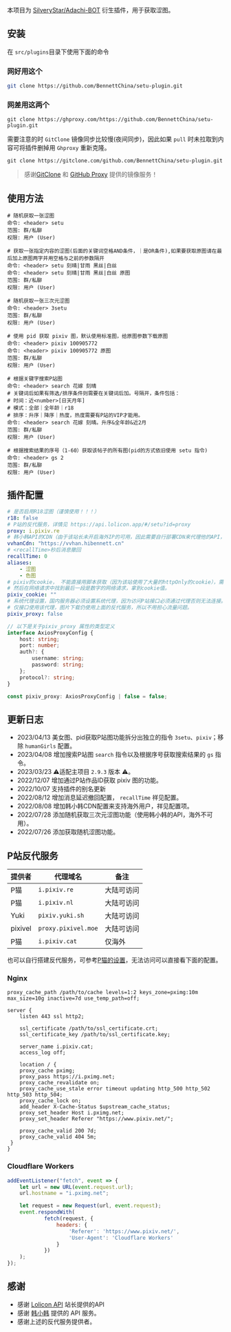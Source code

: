 本项目为 [SilveryStar/Adachi-BOT](https://github.com/SilveryStar/Adachi-BOT) 衍生插件，用于获取涩图。

## 安装

在 `src/plugins`目录下使用下面的命令

### 网好用这个

```sh
git clone https://github.com/BennettChina/setu-plugin.git
```

### 网差用这两个

```shell
git clone https://ghproxy.com/https://github.com/BennettChina/setu-plugin.git
```

需要注意的时 `GitClone` 镜像同步比较慢(夜间同步)，因此如果 `pull` 时未拉取到内容可将插件删掉用 `Ghproxy` 重新克隆。

```shell
git clone https://gitclone.com/github.com/BennettChina/setu-plugin.git
```

> 感谢[GitClone](https://gitclone.com/) 和 [GitHub Proxy](https://ghproxy.com/) 提供的镜像服务！

## 使用方法

```
# 随机获取一张涩图
命令: <header> setu
范围: 群/私聊
权限: 用户 (User)

# 获取一张指定内容的涩图(后面的关键词空格AND条件，｜是OR条件),如果要获取原图请在最后加上原图两字并用空格与之前的参数隔开
命令: <header> setu 刻晴|甘雨 黑丝|白丝
命令: <header> setu 刻晴|甘雨 黑丝|白丝 原图
范围: 群/私聊
权限: 用户 (User)

# 随机获取一张三次元涩图
命令: <header> 3setu
范围: 群/私聊
权限: 用户 (User)

# 使用 pid 获取 pixiv 图，默认使用标准图，给原图参数下载原图
命令: <header> pixiv 100905772
命令: <header> pixiv 100905772 原图
范围: 群/私聊
权限: 用户 (User)

# 根据关键字搜索P站图
命令: <header> search 花嫁 刻晴
# 关键词后如果有筛选/排序条件则需要在关键词后加。号隔开，条件包括：
# 时间：近<number>[日天月年]
# 模式：全部｜全年龄｜r18
# 排序：升序｜降序｜热度，热度需要有P站的VIP才能用。
命令: <header> search 花嫁 刻晴。升序&全年龄&近2月
范围: 群/私聊
权限: 用户 (User)

# 根据搜索结果的序号（1-60）获取该帖子的所有图(pid的方式依旧使用 setu 指令)
命令: <header> gs 2
范围: 群/私聊
权限: 用户 (User)
```

## 插件配置

```yaml
# 是否启用R18涩图（谨慎使用！！！）
r18: false
# P站的反代服务，详情见 https://api.lolicon.app/#/setu?id=proxy
proxy: i.pixiv.re
# 韩小韩API的CDN（由于该站长未开启海外IP的可用，因此需要自行部署CDN来代理他的API，没有域名的可以使用我为你们提供的CDN）
vvhanCdn: "https://vvhan.hibennett.cn"
# <recallTime>秒后消息撤回
recallTime: 0
aliases:
    - 涩图
    - 色图
# pixiv的cookie， 不能直接用脚本获取（因为该站使用了大量的httpOnly的cookie），需要通过F12获取网络请求中的cookie，随便在P站中找一个作品打开
# 然后在网络请求中找到最后一段是数字的网络请求，拿到cookie值。
pixiv_cookie: ""
# 系统代理设置，国内服务器必须设置系统代理，因为访问P站接口必须通过代理否则无法连接。
# 仅接口使用该代理，图片下载仍使用上面的反代服务，所以不用担心流量问题。
pixiv_proxy: false
```

```ts
// 以下是关于pixiv_proxy 属性的类型定义
interface AxiosProxyConfig {
    host: string;
    port: number;
    auth?: {
        username: string;
        password: string;
    };
    protocol?: string;
}

const pixiv_proxy: AxiosProxyConfig | false = false;
```

## 更新日志

- 2023/04/13 美女图、pid获取P站图功能拆分出独立的指令 `3setu`、`pixiv`；移除 `humanGirls` 配置。
- 2023/04/08 增加搜索P站图 `search` 指令以及根据序号获取搜索结果的 `gs` 指令。
- 2023/03/23 ⚠️适配主项目 `2.9.3` 版本 ⚠️。
- 2022/12/07 增加通过P站作品ID获取 pixiv 图的功能。
- 2022/10/07 支持插件的别名更新
- 2022/08/12 增加消息延迟撤回配置， `recallTime` 祥见配置。
- 2022/08/08 增加韩小韩CDN配置来支持海外用户，祥见配置项。
- 2022/07/28 添加随机获取三次元涩图功能（使用韩小韩的API，海外不可用）。
- 2022/07/26 添加获取随机涩图功能。

## P站反代服务

| 提供者     | 代理域名                | 备注    |
|---------|---------------------|-------|
| P猫      | `i.pixiv.re`        | 大陆可访问 |
| P猫      | `i.pixiv.nl`        | 大陆可访问 |
| Yuki    | `pixiv.yuki.sh`     | 大陆可访问 |
| pixivel | `proxy.pixivel.moe` | 大陆可访问 |
| P猫      | `i.pixiv.cat`       | 仅海外   |

也可以自行搭建反代服务，可参考[P猫的设置](https://pixiv.cat/reverseproxy.html)，无法访问可以直接看下面的配置。

### Nginx

```nginx
proxy_cache_path /path/to/cache levels=1:2 keys_zone=pximg:10m max_size=10g inactive=7d use_temp_path=off;

server {
    listen 443 ssl http2;

    ssl_certificate /path/to/ssl_certificate.crt;
    ssl_certificate_key /path/to/ssl_certificate.key;

    server_name i.pixiv.cat;
    access_log off;

    location / {
    proxy_cache pximg;
    proxy_pass https://i.pximg.net;
    proxy_cache_revalidate on;
    proxy_cache_use_stale error timeout updating http_500 http_502 http_503 http_504;
    proxy_cache_lock on;
    add_header X-Cache-Status $upstream_cache_status;
    proxy_set_header Host i.pximg.net;
    proxy_set_header Referer "https://www.pixiv.net/";

    proxy_cache_valid 200 7d;
    proxy_cache_valid 404 5m;
 }
}
```

### Cloudflare Workers

```js
addEventListener("fetch", event => {
    let url = new URL(event.request.url);
    url.hostname = "i.pximg.net";

    let request = new Request(url, event.request);
    event.respondWith(
            fetch(request, {
                headers: {
                    'Referer': 'https://www.pixiv.net/',
                    'User-Agent': 'Cloudflare Workers'
                }
            })
    );
});
```

## 感谢

- 感谢 [Lolicon API](https://api.lolicon.app/#/setu) 站长提供的API
- 感谢 [韩小韩](https://api.vvhan.com/) 提供的 API 服务。
- 感谢上述的反代服务提供者。